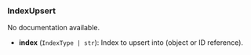 ### IndexUpsert

No documentation available.

- **index** (`IndexType | str`): Index to upsert into (object or ID reference).
